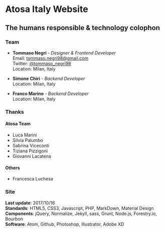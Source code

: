 # Atosa Italy Website

## The humans responsible & technology colophon

### Team

* __Tommaso Negri__ *- Designer & Frontend Developer*<br>
  Email: tommaso.negri98@gmail.com<br>
  Twitter: [@tommaso_negri98](https://twitter.com/tommaso_negri98)<br>
  Location: Milan, Italy<br>

* __Simone Chiri__ *- Backend Developer*<br>
  Location: Milan, Italy

* __Franco Marino__ *- Backend Developer*<br>
  Location: Milan, Italy

### Thanks

#### Atosa Team

* Luca Marini<br>
* Silvia Palumbo<br>
* Sabrina Viceconti<br>
* Tiziana Pizzigoni<br>
* Giovanni Lacatena

#### Others

* Francesca Luchesa


### Site

__Last update__: 2017/10/16<br>
__Standards__: HTML5, CSS3, Javascript, PHP, MarkDown, Material Design<br>
__Components__: jQuery, Normalize, Jekyll, sass, Grunt, Node.js, Forestry.io, Bourbon<br>
__Software__: Atom, Github, Photoshop, Illustrator, Adobe XD
